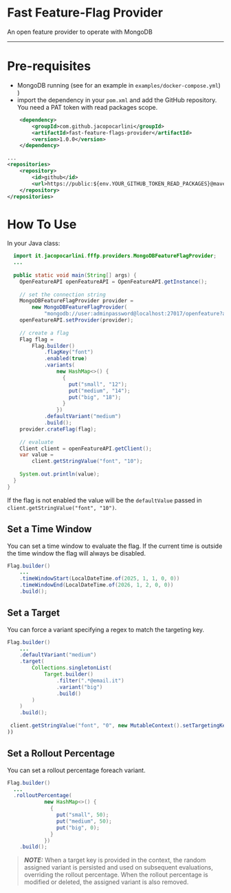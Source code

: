 # Fast Feature-Flag Provider
An open feature provider to operate with MongoDB

---

# Pre-requisites
- MongoDB running (see for an example in `examples/docker-compose.yml`) )
- import the dependency in your `pom.xml` and add the GitHub repository. You need a PAT token with read packages scope.
``` xml
    <dependency>
        <groupId>com.github.jacopocarlini</groupId>
        <artifactId>fast-feature-flags-provider</artifactId>
        <version>1.0.0</version>
    </dependency>

...
<repositories>
    <repository>
        <id>github</id>
        <url>https://public:${env.YOUR_GITHUB_TOKEN_READ_PACKAGES}@maven.pkg.github.com/jacopocarlini/fast-feature-flags-provider</url>
    </repository>
</repositories>
```

# How To Use

In your Java class:
``` java
  import it.jacopocarlini.fffp.providers.MongoDBFeatureFlagProvider;
  ...
  
  public static void main(String[] args) {
    OpenFeatureAPI openFeatureAPI = OpenFeatureAPI.getInstance();
    
    // set the connection string
    MongoDBFeatureFlagProvider provider =
        new MongoDBFeatureFlagProvider(
            "mongodb://user:adminpassword@localhost:27017/openfeature?authSource=admin");
    openFeatureAPI.setProvider(provider);
    
    // create a flag
    Flag flag =
        Flag.builder()
            .flagKey("font")
            .enabled(true)
            .variants(
                new HashMap<>() {
                  {
                    put("small", "12");
                    put("medium", "14");
                    put("big", "18");
                  }
                })
            .defaultVariant("medium")
            .build();
    provider.crateFlag(flag);
    
    // evaluate
    Client client = openFeatureAPI.getClient();
    var value =
        client.getStringValue("font", "10");
    
    System.out.println(value);
  }
}
```

If the flag is not enabled the value will be the `defaultValue` passed in `client.getStringValue("font", "10")`. 

## Set a Time Window
You can set a time window to evaluate the flag. 
If the current time is outside the time window the flag will always be  disabled.
``` java
Flag.builder()
    ...
    .timeWindowStart(LocalDateTime.of(2025, 1, 1, 0, 0))
    .timeWindowEnd(LocalDateTime.of(2026, 1, 2, 0, 0))
    .build();
```

## Set a Target

You can force a variant specifying a regex to match the targeting key.

``` java
Flag.builder()
    ...
    .defaultVariant("medium")
    .target(
        Collections.singletonList(
            Target.builder()
                .filter(".*@email.it")
                .variant("big")
                .build()
        )
    )
    .build();
    
 client.getStringValue("font", "0", new MutableContext().setTargetingKey("nickname@email.it"));
))
```

## Set a Rollout Percentage
You can set a rollout percentage foreach variant.

``` java
Flag.builder()
  ...
  .rolloutPercentage(
            new HashMap<>() {
              {
                put("small", 50);
                put("medium", 50);
                put("big", 0);
              }
            })
    .build();
```

> **_NOTE:_** When a target key is provided in the context, 
> the random assigned variant is persisted and used on subsequent evaluations, overriding the rollout percentage.
> When the rollout percentage is modified or deleted, the assigned variant is also removed.